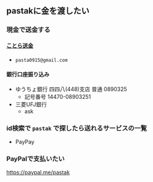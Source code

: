## pastakに金を渡したい

### 現金で送金する

#### [ことら送金](https://www.cotra.ne.jp/p2pservice/)

- `pasta0915@gmail.com`

#### 銀行口座振り込み

- ゆうちょ銀行 四四八(448)支店 普通 0890325
  - 記号番号 14470-08903251
- 三菱UFJ銀行
  - ask

### id検索で `pastak` で探したら送れるサービスの一覧

- PayPay

### PayPalで支払いたい

https://paypal.me/pastak
